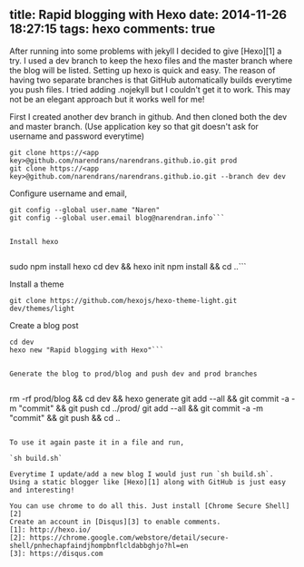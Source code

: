 title: Rapid blogging with Hexo
date: 2014-11-26 18:27:15
tags: hexo
comments: true
---

After running into some problems with jekyll I decided to give [Hexo][1] a try. I used a dev branch to keep the hexo files and 
the master branch where the blog will be listed. Setting up hexo is quick and easy. The reason of having two separate branches is that GitHub automatically builds everytime you push files. I tried adding .nojekyll but I couldn't get it to work. This may not be an elegant approach but it works well for me!

First I created another dev branch in github. And then cloned both the dev and master branch. (Use application key so that git doesn't ask for username and password everytime)

```
git clone https://<app key>@github.com/narendrans/narendrans.github.io.git prod
git clone https://<app key>@github.com/narendrans/narendrans.github.io.git --branch dev dev
```

Configure username and email,


```
git config --global user.name "Naren"
git config --global user.email blog@narendran.info```


Install hexo


```
sudo npm install hexo
cd dev && hexo init
npm install && cd ..```


Install a theme


`git clone https://github.com/hexojs/hexo-theme-light.git dev/themes/light`


Create a blog post 


```
cd dev
hexo new "Rapid blogging with Hexo"```
 
 
Generate the blog to prod/blog and push dev and prod branches


```
rm -rf prod/blog && cd dev && hexo generate
git add --all && git commit -a -m "commit" && git push
cd ../prod/
git add --all && git commit -a -m "commit" && git push && cd ..
```

To use it again paste it in a file and run,

`sh build.sh`

Everytime I update/add a new blog I would just run `sh build.sh`. Using a static blogger like [Hexo][1] along with GitHub is just easy and interesting!

You can use chrome to do all this. Just install [Chrome Secure Shell][2]
Create an account in [Disqus][3] to enable comments.
[1]: http://hexo.io/
[2]: https://chrome.google.com/webstore/detail/secure-shell/pnhechapfaindjhompbnflcldabbghjo?hl=en
[3]: https://disqus.com
